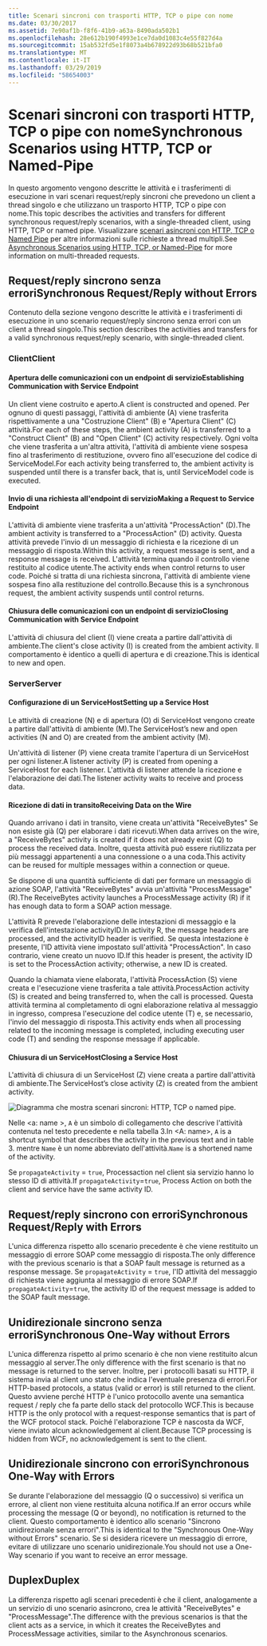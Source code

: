 ```yaml
---
title: Scenari sincroni con trasporti HTTP, TCP o pipe con nome
ms.date: 03/30/2017
ms.assetid: 7e90af1b-f8f6-41b9-a63a-8490ada502b1
ms.openlocfilehash: 28e612b190f4993e1ce7da0d1083c4e55f827d4a
ms.sourcegitcommit: 15ab532fd5e1f8073a4b678922d93b68b521bfa0
ms.translationtype: MT
ms.contentlocale: it-IT
ms.lasthandoff: 03/29/2019
ms.locfileid: "58654003"
---
```

# <a name="synchronous-scenarios-using-http-tcp-or-named-pipe"></a><span data-ttu-id="e77b3-102">Scenari sincroni con trasporti HTTP, TCP o pipe con nome</span><span class="sxs-lookup"><span data-stu-id="e77b3-102">Synchronous Scenarios using HTTP, TCP or Named-Pipe</span></span>
<span data-ttu-id="e77b3-103">In questo argomento vengono descritte le attività e i trasferimenti di esecuzione in vari scenari request/reply sincroni che prevedono un client a thread singolo e che utilizzano un trasporto HTTP, TCP o pipe con nome.</span><span class="sxs-lookup"><span data-stu-id="e77b3-103">This topic describes the activities and transfers for different synchronous request/reply scenarios, with a single-threaded client, using HTTP, TCP or named pipe.</span></span> <span data-ttu-id="e77b3-104">Visualizzare [scenari asincroni con HTTP, TCP o Named Pipe](../../../../../docs/framework/wcf/diagnostics/tracing/asynchronous-scenarios-using-http-tcp-or-named-pipe.md) per altre informazioni sulle richieste a thread multipli.</span><span class="sxs-lookup"><span data-stu-id="e77b3-104">See [Asynchronous Scenarios using HTTP, TCP, or Named-Pipe](../../../../../docs/framework/wcf/diagnostics/tracing/asynchronous-scenarios-using-http-tcp-or-named-pipe.md) for more information on multi-threaded requests.</span></span>  
  
## <a name="synchronous-requestreply-without-errors"></a><span data-ttu-id="e77b3-105">Request/reply sincrono senza errori</span><span class="sxs-lookup"><span data-stu-id="e77b3-105">Synchronous Request/Reply without Errors</span></span>  
 <span data-ttu-id="e77b3-106">Contenuto della sezione vengono descritte le attività e i trasferimenti di esecuzione in uno scenario request/reply sincrono senza errori con un client a thread singolo.</span><span class="sxs-lookup"><span data-stu-id="e77b3-106">This section describes the activities and transfers for a valid synchronous request/reply scenario, with single-threaded client.</span></span>  
  
### <a name="client"></a><span data-ttu-id="e77b3-107">Client</span><span class="sxs-lookup"><span data-stu-id="e77b3-107">Client</span></span>  
  
#### <a name="establishing-communication-with-service-endpoint"></a><span data-ttu-id="e77b3-108">Apertura delle comunicazioni con un endpoint di servizio</span><span class="sxs-lookup"><span data-stu-id="e77b3-108">Establishing Communication with Service Endpoint</span></span>  
 <span data-ttu-id="e77b3-109">Un client viene costruito e aperto.</span><span class="sxs-lookup"><span data-stu-id="e77b3-109">A client is constructed and opened.</span></span> <span data-ttu-id="e77b3-110">Per ognuno di questi passaggi, l'attività di ambiente (A) viene trasferita rispettivamente a una "Costruzione Client" (B) e "Apertura Client" (C) attività.</span><span class="sxs-lookup"><span data-stu-id="e77b3-110">For each of these steps, the ambient activity (A) is transferred to a "Construct Client" (B) and "Open Client" (C) activity respectively.</span></span> <span data-ttu-id="e77b3-111">Ogni volta che viene trasferita a un'altra attività, l'attività di ambiente viene sospesa fino al trasferimento di restituzione, ovvero fino all'esecuzione del codice di ServiceModel.</span><span class="sxs-lookup"><span data-stu-id="e77b3-111">For each activity being transferred to, the ambient activity is suspended until there is a transfer back, that is, until ServiceModel code is executed.</span></span>  
  
#### <a name="making-a-request-to-service-endpoint"></a><span data-ttu-id="e77b3-112">Invio di una richiesta all'endpoint di servizio</span><span class="sxs-lookup"><span data-stu-id="e77b3-112">Making a Request to Service Endpoint</span></span>  
 <span data-ttu-id="e77b3-113">L'attività di ambiente viene trasferita a un'attività "ProcessAction" (D).</span><span class="sxs-lookup"><span data-stu-id="e77b3-113">The ambient activity is transferred to a "ProcessAction" (D) activity.</span></span> <span data-ttu-id="e77b3-114">Questa attività prevede l'invio di un messaggio di richiesta e la ricezione di un messaggio di risposta.</span><span class="sxs-lookup"><span data-stu-id="e77b3-114">Within this activity, a request message is sent, and a response message is received.</span></span> <span data-ttu-id="e77b3-115">L'attività termina quando il controllo viene restituito al codice utente.</span><span class="sxs-lookup"><span data-stu-id="e77b3-115">The activity ends when control returns to user code.</span></span> <span data-ttu-id="e77b3-116">Poiché si tratta di una richiesta sincrona, l'attività di ambiente viene sospesa fino alla restituzione del controllo.</span><span class="sxs-lookup"><span data-stu-id="e77b3-116">Because this is a synchronous request, the ambient activity suspends until control returns.</span></span>  
  
#### <a name="closing-communication-with-service-endpoint"></a><span data-ttu-id="e77b3-117">Chiusura delle comunicazioni con un endpoint di servizio</span><span class="sxs-lookup"><span data-stu-id="e77b3-117">Closing Communication with Service Endpoint</span></span>  
 <span data-ttu-id="e77b3-118">L'attività di chiusura del client (I) viene creata a partire dall'attività di ambiente.</span><span class="sxs-lookup"><span data-stu-id="e77b3-118">The client's close activity (I) is created from the ambient activity.</span></span> <span data-ttu-id="e77b3-119">Il comportamento è identico a quelli di apertura e di creazione.</span><span class="sxs-lookup"><span data-stu-id="e77b3-119">This is identical to new and open.</span></span>  
  
### <a name="server"></a><span data-ttu-id="e77b3-120">Server</span><span class="sxs-lookup"><span data-stu-id="e77b3-120">Server</span></span>  
  
#### <a name="setting-up-a-service-host"></a><span data-ttu-id="e77b3-121">Configurazione di un ServiceHost</span><span class="sxs-lookup"><span data-stu-id="e77b3-121">Setting up a Service Host</span></span>  
 <span data-ttu-id="e77b3-122">Le attività di creazione (N) e di apertura (O) di ServiceHost vengono create a partire dall'attività di ambiente (M).</span><span class="sxs-lookup"><span data-stu-id="e77b3-122">The ServiceHost’s new and open activities (N and O) are created from the ambient activity (M).</span></span>  
  
 <span data-ttu-id="e77b3-123">Un'attività di listener (P) viene creata tramite l'apertura di un ServiceHost per ogni listener.</span><span class="sxs-lookup"><span data-stu-id="e77b3-123">A listener activity (P) is created from opening a ServiceHost for each listener.</span></span> <span data-ttu-id="e77b3-124">L'attività di listener attende la ricezione e l'elaborazione dei dati.</span><span class="sxs-lookup"><span data-stu-id="e77b3-124">The listener activity waits to receive and process data.</span></span>  
  
#### <a name="receiving-data-on-the-wire"></a><span data-ttu-id="e77b3-125">Ricezione di dati in transito</span><span class="sxs-lookup"><span data-stu-id="e77b3-125">Receiving Data on the Wire</span></span>  
 <span data-ttu-id="e77b3-126">Quando arrivano i dati in transito, viene creata un'attività "ReceiveBytes" Se non esiste già (Q) per elaborare i dati ricevuti.</span><span class="sxs-lookup"><span data-stu-id="e77b3-126">When data arrives on the wire, a "ReceiveBytes" activity is created if it does not already exist (Q) to process the received data.</span></span> <span data-ttu-id="e77b3-127">Inoltre, questa attività può essere riutilizzata per più messaggi appartenenti a una connessione o a una coda.</span><span class="sxs-lookup"><span data-stu-id="e77b3-127">This activity can be reused for multiple messages within a connection or queue.</span></span>  
  
 <span data-ttu-id="e77b3-128">Se dispone di una quantità sufficiente di dati per formare un messaggio di azione SOAP, l'attività "ReceiveBytes" avvia un'attività "ProcessMessage" (R).</span><span class="sxs-lookup"><span data-stu-id="e77b3-128">The ReceiveBytes activity launches a ProcessMessage activity (R) if it has enough data to form a SOAP action message.</span></span>  
  
 <span data-ttu-id="e77b3-129">L'attività R prevede l'elaborazione delle intestazioni di messaggio e la verifica dell'intestazione activityID.</span><span class="sxs-lookup"><span data-stu-id="e77b3-129">In activity R, the message headers are processed, and the activityID header is verified.</span></span> <span data-ttu-id="e77b3-130">Se questa intestazione è presente, l'ID attività viene impostato sull'attività "ProcessAction". In caso contrario, viene creato un nuovo ID.</span><span class="sxs-lookup"><span data-stu-id="e77b3-130">If this header is present, the activity ID is set to the ProcessAction activity; otherwise, a new ID is created.</span></span>  
  
 <span data-ttu-id="e77b3-131">Quando la chiamata viene elaborata, l'attività ProcessAction (S) viene creata e l'esecuzione viene trasferita a tale attività.</span><span class="sxs-lookup"><span data-stu-id="e77b3-131">ProcessAction activity (S) is created and being transferred to, when the call is processed.</span></span> <span data-ttu-id="e77b3-132">Questa attività termina al completamento di ogni elaborazione relativa al messaggio in ingresso, compresa l'esecuzione del codice utente (T) e, se necessario, l'invio del messaggio di risposta.</span><span class="sxs-lookup"><span data-stu-id="e77b3-132">This activity ends when all processing related to the incoming message is completed, including executing user code (T) and sending the response message if applicable.</span></span>  
  
#### <a name="closing-a-service-host"></a><span data-ttu-id="e77b3-133">Chiusura di un ServiceHost</span><span class="sxs-lookup"><span data-stu-id="e77b3-133">Closing a Service Host</span></span>  
 <span data-ttu-id="e77b3-134">L'attività di chiusura di un ServiceHost (Z) viene creata a partire dall'attività di ambiente.</span><span class="sxs-lookup"><span data-stu-id="e77b3-134">The ServiceHost’s close activity (Z) is created from the ambient activity.</span></span>  
  
 ![Diagramma che mostra scenari sincroni: HTTP, TCP o named pipe.](./media/synchronous-scenarios-using-http-tcp-or-named-pipe/synchronous-scenario-http-tcp-named-pipes.gif)  
  
 <span data-ttu-id="e77b3-136">Nelle \<a: name >, `A` è un simbolo di collegamento che descrive l'attività contenuta nel testo precedente e nella tabella 3.</span><span class="sxs-lookup"><span data-stu-id="e77b3-136">In \<A: name>, `A` is a shortcut symbol that describes the activity in the previous text and in table 3.</span></span> <span data-ttu-id="e77b3-137">mentre `Name` è un nome abbreviato dell'attività.</span><span class="sxs-lookup"><span data-stu-id="e77b3-137">`Name` is a shortened name of the activity.</span></span>  
  
 <span data-ttu-id="e77b3-138">Se `propagateActivity` = `true`, Processaction nel client sia servizio hanno lo stesso ID di attività.</span><span class="sxs-lookup"><span data-stu-id="e77b3-138">If `propagateActivity`=`true`, Process Action on both the client and service have the same activity ID.</span></span>  
  
## <a name="synchronous-requestreply-with-errors"></a><span data-ttu-id="e77b3-139">Request/reply sincrono con errori</span><span class="sxs-lookup"><span data-stu-id="e77b3-139">Synchronous Request/Reply with Errors</span></span>  
 <span data-ttu-id="e77b3-140">L'unica differenza rispetto allo scenario precedente è che viene restituito un messaggio di errore SOAP come messaggio di risposta.</span><span class="sxs-lookup"><span data-stu-id="e77b3-140">The only difference with the previous scenario is that a SOAP fault message is returned as a response message.</span></span> <span data-ttu-id="e77b3-141">Se `propagateActivity` = `true`, l'ID attività del messaggio di richiesta viene aggiunta al messaggio di errore SOAP.</span><span class="sxs-lookup"><span data-stu-id="e77b3-141">If `propagateActivity`=`true`, the activity ID of the request message is added to the SOAP fault message.</span></span>  
  
## <a name="synchronous-one-way-without-errors"></a><span data-ttu-id="e77b3-142">Unidirezionale sincrono senza errori</span><span class="sxs-lookup"><span data-stu-id="e77b3-142">Synchronous One-Way without Errors</span></span>  
 <span data-ttu-id="e77b3-143">L'unica differenza rispetto al primo scenario è che non viene restituito alcun messaggio al server.</span><span class="sxs-lookup"><span data-stu-id="e77b3-143">The only difference with the first scenario is that no message is returned to the server.</span></span> <span data-ttu-id="e77b3-144">Inoltre, per i protocolli basati su HTTP, il sistema invia al client uno stato che indica l'eventuale presenza di errori.</span><span class="sxs-lookup"><span data-stu-id="e77b3-144">For HTTP-based protocols, a status (valid or error) is still returned to the client.</span></span> <span data-ttu-id="e77b3-145">Questo avviene perché HTTP è l'unico protocollo avente una semantica request / reply che fa parte dello stack del protocollo WCF.</span><span class="sxs-lookup"><span data-stu-id="e77b3-145">This is because HTTP is the only protocol with a request-response semantics that is part of the WCF protocol stack.</span></span> <span data-ttu-id="e77b3-146">Poiché l'elaborazione TCP è nascosta da WCF, viene inviato alcun acknowledgement al client.</span><span class="sxs-lookup"><span data-stu-id="e77b3-146">Because TCP processing is hidden from WCF, no acknowledgement is sent to the client.</span></span>  
  
## <a name="synchronous-one-way-with-errors"></a><span data-ttu-id="e77b3-147">Unidirezionale sincrono con errori</span><span class="sxs-lookup"><span data-stu-id="e77b3-147">Synchronous One-Way with Errors</span></span>  
 <span data-ttu-id="e77b3-148">Se durante l'elaborazione del messaggio (Q o successivo) si verifica un errore, al client non viene restituita alcuna notifica.</span><span class="sxs-lookup"><span data-stu-id="e77b3-148">If an error occurs while processing the message (Q or beyond), no notification is returned to the client.</span></span> <span data-ttu-id="e77b3-149">Questo comportamento è identico allo scenario "Sincrono unidirezionale senza errori".</span><span class="sxs-lookup"><span data-stu-id="e77b3-149">This is identical to the "Synchronous One-Way without Errors" scenario.</span></span> <span data-ttu-id="e77b3-150">Se si desidera ricevere un messaggio di errore, evitare di utilizzare uno scenario unidirezionale.</span><span class="sxs-lookup"><span data-stu-id="e77b3-150">You should not use a One-Way scenario if you want to receive an error message.</span></span>  
  
## <a name="duplex"></a><span data-ttu-id="e77b3-151">Duplex</span><span class="sxs-lookup"><span data-stu-id="e77b3-151">Duplex</span></span>  
 <span data-ttu-id="e77b3-152">La differenza rispetto agli scenari precedenti è che il client, analogamente a un servizio di uno scenario asincrono, crea le attività "ReceiveBytes" e "ProcessMessage".</span><span class="sxs-lookup"><span data-stu-id="e77b3-152">The difference with the previous scenarios is that the client acts as a service, in which it creates the ReceiveBytes and ProcessMessage activities, similar to the Asynchronous scenarios.</span></span>

